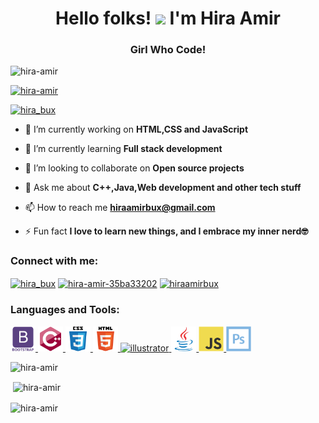 <h1 align="center"> Hello folks! <img src="https://raw.githubusercontent.com/MartinHeinz/MartinHeinz/master/wave.gif" width="30px"> I'm Hira Amir</h1>
<h3 align="center">Girl Who Code!</h3>

<p align="left"> <img src="https://komarev.com/ghpvc/?username=hira-amir&label=Profile%20views&color=0e75b6&style=flat" alt="hira-amir" /> </p>

<div><p align="left"> <a href="https://github.com/ryo-ma/github-profile-trophy"><img src="https://github-profile-trophy.vercel.app/?username=hira-amir" alt="hira-amir" /></a> </p></div>

<p align="left"> <a href="https://twitter.com/hira_bux" target="blank"><img src="https://img.shields.io/twitter/follow/hira_bux?logo=twitter&style=for-the-badge" alt="hira_bux" /></a> </p>

- 🔭 I’m currently working on **HTML,CSS and JavaScript**

- 🌱 I’m currently learning **Full stack development**

- 👯 I’m looking to collaborate on **Open source projects**

- 💬 Ask me about **C++,Java,Web development and other tech stuff**

- 📫 How to reach me **hiraamirbux@gmail.com**

- ⚡ Fun fact **I love to learn new things, and I embrace my inner nerd🤓**

<h3 align="left">Connect with me:</h3>
<p align="left">
<a href="https://twitter.com/hira_bux" target="blank"><img align="center" src="https://raw.githubusercontent.com/rahuldkjain/github-profile-readme-generator/master/src/images/icons/Social/twitter.svg" alt="hira_bux" height="30" width="40" /></a>
<a href="https://linkedin.com/in/hira-amir-35ba33202" target="blank"><img align="center" src="https://raw.githubusercontent.com/rahuldkjain/github-profile-readme-generator/master/src/images/icons/Social/linked-in-alt.svg" alt="hira-amir-35ba33202" height="30" width="40" /></a>
<a href="https://www.hackerrank.com/hiraamirbux" target="blank"><img align="center" src="https://raw.githubusercontent.com/rahuldkjain/github-profile-readme-generator/master/src/images/icons/Social/hackerrank.svg" alt="hiraamirbux" height="30" width="40" /></a>
</p>

<h3 align="left">Languages and Tools:</h3>
<p align="left"> <a href="https://getbootstrap.com" target="_blank"> <img src="https://raw.githubusercontent.com/devicons/devicon/master/icons/bootstrap/bootstrap-plain-wordmark.svg" alt="bootstrap" width="40" height="40"/> </a> <a href="https://www.w3schools.com/cpp/" target="_blank"> <img src="https://raw.githubusercontent.com/devicons/devicon/master/icons/cplusplus/cplusplus-original.svg" alt="cplusplus" width="40" height="40"/> </a> <a href="https://www.w3schools.com/css/" target="_blank"> <img src="https://raw.githubusercontent.com/devicons/devicon/master/icons/css3/css3-original-wordmark.svg" alt="css3" width="40" height="40"/> </a> <a href="https://www.w3.org/html/" target="_blank"> <img src="https://raw.githubusercontent.com/devicons/devicon/master/icons/html5/html5-original-wordmark.svg" alt="html5" width="40" height="40"/> </a> <a href="https://www.adobe.com/in/products/illustrator.html" target="_blank"> <img src="https://www.vectorlogo.zone/logos/adobe_illustrator/adobe_illustrator-icon.svg" alt="illustrator" width="40" height="40"/> </a> <a href="https://www.java.com" target="_blank"> <img src="https://raw.githubusercontent.com/devicons/devicon/master/icons/java/java-original.svg" alt="java" width="40" height="40"/> </a> <a href="https://developer.mozilla.org/en-US/docs/Web/JavaScript" target="_blank"> <img src="https://raw.githubusercontent.com/devicons/devicon/master/icons/javascript/javascript-original.svg" alt="javascript" width="40" height="40"/> </a> <a href="https://www.photoshop.com/en" target="_blank"> <img src="https://raw.githubusercontent.com/devicons/devicon/master/icons/photoshop/photoshop-line.svg" alt="photoshop" width="40" height="40"/> </a> </p>
<div>
<p><img align="centre" src="https://github-readme-stats.vercel.app/api/top-langs?username=hira-amir&show_icons=true&locale=en&layout=compact" alt="hira-amir" /></p>
</div>

<p>&nbsp;<img align="center" src="https://github-readme-stats.vercel.app/api?username=hira-amir&show_icons=true&locale=en" alt="hira-amir" /></p>

<p><img align="center" src="https://github-readme-streak-stats.herokuapp.com/?user=hira-amir&" alt="hira-amir" /></p>
